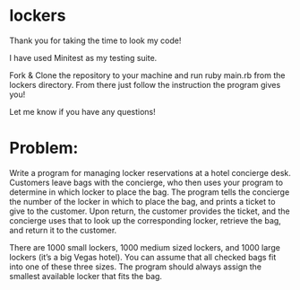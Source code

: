 # lockers

Thank you for taking the time to look my code! 

I have used Minitest as my testing suite. 

Fork & Clone the repository to your machine and run ruby main.rb from the lockers directory. 
From there just follow the instruction the program gives you!

Let me know if you have any questions!

# Problem:

Write a program for managing locker reservations at a hotel concierge desk. Customers leave bags with the concierge, 
who then uses your program to determine in which locker to place the bag. The program tells the concierge the number 
of the locker in which to place the bag, and prints a ticket to give to the customer. Upon return, the customer 
provides the ticket, and the concierge uses that to look up the corresponding locker, retrieve the bag, and return 
it to the customer.

There are 1000 small lockers, 1000 medium sized lockers, and 1000 large lockers (it’s a big Vegas hotel). You can 
assume that all checked bags fit into one of these three sizes. The program should always assign the smallest available
locker that fits the bag.
